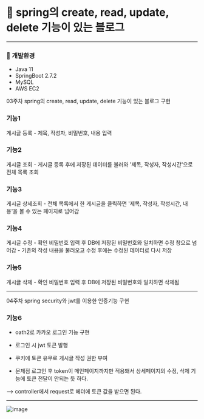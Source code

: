 # 📝 spring의 create, read, update, delete 기능이 있는 블로그

---


### 🔎 개발환경
- Java 11
- SpringBoot 2.7.2 
- MySQL
- AWS EC2

03주차 spring의 create, read, update, delete 기능이 있는 블로그 구현 

### 기능1
  게시글 등록 
    - 제목, 작성자, 비밀번호, 내용 입력

### 기능2
  게시글 조회
    - 게시글 등록 후에 저장된 데이터를 불러와 '제목, 작성자, 작성시간'으로 전체 목록 조회

### 기능3
  게시글 상세조회
    - 전체 목록에서 한 게시글을 클릭하면 '제목, 작성자, 작성시간, 내용'을 볼 수 있는 페이지로 넘어감

### 기능4
  게시글 수정
    - 확인 비밀번호 입력 후 DB에 저장된 비밀번호와 일치하면 수정 창으로 넘어감
    - 기존의 작성 내용을 불러오고 수정 후에는 수정된 데이터로 다시 저장

### 기능5
  게시글 삭제
    - 확인 비밀번호 입력 후 DB에 저장된 비밀번호와 일치하면 삭제됨


----------
04주차 spring security와 jwt를 이용한 인증기능 구현

### 기능6
  * oath2로 카카오 로그인 기능 구현
  * 로그인 시 jwt 토큰 발행
  * 쿠키에 토큰 유무로 게시글 작성 권한 부여

* 문제점
로그인 후 token이 메인페이지까지만 적용돼서 상세페이지의 수정, 삭제 기능에 토큰 전달이 안되는 듯 하다.

--> controller에서 request로 헤더에 토큰 값을 받으면 된다.

------
![image](https://user-images.githubusercontent.com/44489399/188465629-89eb011e-2738-4a01-affb-5011051c525d.png)
